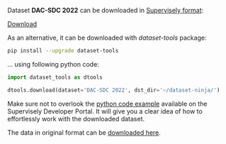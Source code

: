 Dataset **DAC-SDC 2022** can be downloaded in [Supervisely format](https://developer.supervisely.com/api-references/supervisely-annotation-json-format):

 [Download](https://assets.supervisely.com/supervisely-supervisely-assets-public/teams_storage/B/Q/a4/2ULAjDGFje3eU5YcubxYOhToQxZGRrJdAh9u8G7KmajpWiW2I1QYmKuapV7VjMJYgcPgFqjF5sXaj3VZNTdFsieaxBEU5SddBLFNsCWAiPhHIfxpn1TlEr1ifcKm.tar)

As an alternative, it can be downloaded with *dataset-tools* package:
``` bash
pip install --upgrade dataset-tools
```

... using following python code:
``` python
import dataset_tools as dtools

dtools.download(dataset='DAC-SDC 2022', dst_dir='~/dataset-ninja/')
```
Make sure not to overlook the [python code example](https://developer.supervisely.com/getting-started/python-sdk-tutorials/iterate-over-a-local-project) available on the Supervisely Developer Portal. It will give you a clear idea of how to effortlessly work with the downloaded dataset.

The data in original format can be [downloaded here](https://byu.box.com/s/hdgztcu12j7fij397jmd68h4og6ln1jw).